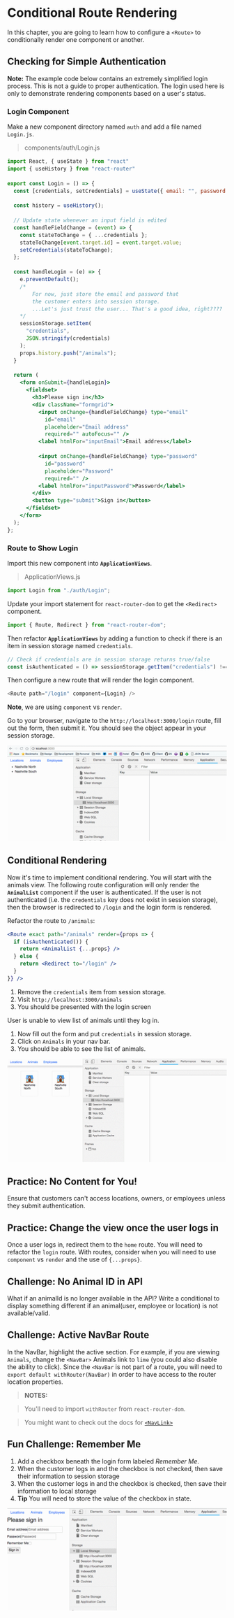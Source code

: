 # Conditional Route Rendering

In this chapter, you are going to learn how to configure a `<Route>` to conditionally render one component or another.

## Checking for Simple Authentication

**Note:** The example code below contains an extremely simplified login process. This is not a guide to proper authentication. The login used here is only to demonstrate rendering components based on a user's status.

### Login Component

Make a new component directory named `auth` and add a file named `Login.js`.

> components/auth/Login.js

```jsx
import React, { useState } from "react"
import { useHistory } from "react-router"

export const Login = () => {
  const [credentials, setCredentials] = useState({ email: "", password: "" });

  const history = useHistory();

  // Update state whenever an input field is edited
  const handleFieldChange = (event) => {
    const stateToChange = { ...credentials };
    stateToChange[event.target.id] = event.target.value;
    setCredentials(stateToChange);
  };

  const handleLogin = (e) => {
    e.preventDefault();
    /*
        For now, just store the email and password that
        the customer enters into session storage.
        ...Let's just trust the user... That's a good idea, right????
    */
    sessionStorage.setItem(
      "credentials",
      JSON.stringify(credentials)
    );
    props.history.push("/animals");
  }

  return (
    <form onSubmit={handleLogin}>
      <fieldset>
        <h3>Please sign in</h3>
        <div className="formgrid">
          <input onChange={handleFieldChange} type="email"
            id="email"
            placeholder="Email address"
            required="" autoFocus="" />
          <label htmlFor="inputEmail">Email address</label>

          <input onChange={handleFieldChange} type="password"
            id="password"
            placeholder="Password"
            required="" />
          <label htmlFor="inputPassword">Password</label>
        </div>
        <button type="submit">Sign in</button>
      </fieldset>
    </form>
  );
};

```

### Route to Show Login

Import this new component into **`ApplicationViews`**.

> ApplicationViews.js

```js
import Login from "./auth/Login";
```

Update your import statement for `react-router-dom` to get the `<Redirect>` component.

```js
import { Route, Redirect } from "react-router-dom";
```

Then refactor **`ApplicationViews`** by adding a function to check if there is an item in session storage named `credentials`.

```js
// Check if credentials are in session storage returns true/false
const isAuthenticated = () => sessionStorage.getItem("credentials") !== null;
```

Then configure a new route that will render the login component.

```js
<Route path="/login" component={Login} />
```

**Note**, we are using `component` vs `render`.

Go to your browser, navigate to the `http://localhost:3000/login` route, fill out the form, then submit it. You should see the object appear in your session storage.

![simple login](./images/alRdBjtuxG.gif)

## Conditional Rendering

Now it's time to implement conditional rendering. You will start with the animals view. The following route configuration will only render the **`AnimalList`** component if the user is authenticated. If the user is not authenticated (i.e. the `credentials` key does not exist in session storage), then the browser is redirected to `/login` and the login form is rendered.

Refactor the route to `/animals`:

```jsx
<Route exact path="/animals" render={props => {
  if (isAuthenticated()) {
    return <AnimalList {...props} />
  } else {
    return <Redirect to="/login" />
  }
}} />
```

1. Remove the `credentials` item from session storage.
1. Visit `http://localhost:3000/animals`
1. You should be presented with the login screen

User is unable to view list of animals until they log in.

1. Now fill out the form and put `credentials` in session storage.
1. Click on `Animals` in your nav bar.
1. You should be able to see the list of animals.

![working conditional routing](./images/kfst2FfzcO.gif)

## Practice: No Content for You!

Ensure that customers can't access locations, owners, or employees unless they submit authentication.

## Practice: Change the view once the user logs in

Once a user logs in, redirect them to the `home` route. You will need to refactor the `login` route. With routes, consider when you will need to use `component` vs `render` and the use of `{...props}`.

## Challenge: No Animal ID in API

What if an animalId is no longer available in the API? Write a conditional to display something different if an animal(user, employee or location) is not available/valid.

## Challenge: Active NavBar Route

In the NavBar, highlight the active section. For example, if you are viewing `Animals`, change the `<NavBar>` Animals link to `lime` (you could also disable the ability to click). Since the `<NavBar` is not part of a route, you will need to `export default withRouter(NavBar)` in order to have access to the router location properties.

> **NOTES:**

> You'll need to import `withRouter` from `react-router-dom`.

> You might want to check out the docs for [`<NavLink>`](https://github.com/ReactTraining/react-router/blob/master/packages/react-router-dom/docs/api/NavLink.md)

## Fun Challenge: Remember Me

1. Add a checkbox beneath the login form labeled _Remember Me_.
2. When the customer logs in and the checkbox is not checked, then save their information to session storage
3. When the customer logs in and the checkbox is checked, then save their information to local storage
4. **Tip** You will need to store the value of the checkbox in state.

![session versus local](./images/WwftJ1Ds2R.gif)
